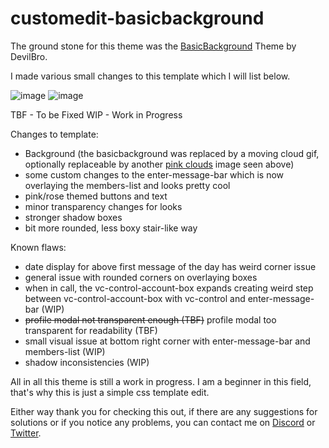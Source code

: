 # customedit-basicbackground

The ground stone for this theme was the [BasicBackground](https://github.com/mwittrien/BetterDiscordAddons/tree/master/Themes/BasicBackground) Theme by DevilBro. 

I made various small changes to this template which I will list below. 

![image](https://github.com/dannyluvvv/customedit-basicbackground/assets/140633387/ed776e73-e46b-4a5c-a8ec-74e33bd9f290)
![image](https://github.com/dannyluvvv/customedit-basicbackground/assets/140633387/019f24bc-6317-4371-aed7-58c117f14eab)

TBF - To be Fixed
WIP - Work in Progress

Changes to template: 
- Background (the basicbackground was replaced by a moving cloud gif, optionally replaceable by another [pink clouds](https://imgur.com/s2rCM7Y) image seen above)
- some custom changes to the enter-message-bar which is now overlaying the members-list and looks pretty cool
- pink/rose themed buttons and text
- minor transparency changes for looks
- stronger shadow boxes
- bit more rounded, less boxy stair-like way

Known flaws:
- date display for above first message of the day has weird corner issue
- general issue with rounded corners on overlaying boxes
- when in call, the vc-control-account-box expands creating weird step between vc-control-account-box with vc-control and enter-message-bar (WIP)
- ~~profile modal not transparent enough (TBF)~~ profile modal too transparent for readability (TBF)
- small visual issue at bottom right corner with enter-message-bar and members-list (WIP)
- shadow inconsistencies (WIP)

All in all this theme is still a work in progress. I am a beginner in this field, that's why this is just a simple css template edit.

Either way thank you for checking this out, if there are any suggestions for solutions or if you notice any problems, 
you can contact me on [Discord](https://discordapp.com/users/525663404770197524/) or [Twitter](https://twitter.com/dannisilly).
